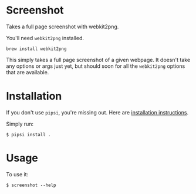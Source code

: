 # Screenshot

Takes a full page screenshot with webkit2png.

You'll need `webkit2png` installed.

`brew install webkit2png`

This simply takes a full page screenshot of a given webpage.  It
doesn't take any options or args just yet, but should soon for all the
`webkit2png` options that are available.


# Installation

If you don't use `pipsi`, you're missing out.
Here are [installation instructions](https://github.com/mitsuhiko/pipsi#readme).

Simply run:

    $ pipsi install .


# Usage

To use it:

    $ screenshot --help
